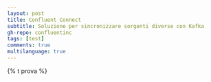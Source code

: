 ```yaml
---
layout: post
title: Confluent Connect
subtitle: Soluzione per sincronizzare sorgenti diverse con Kafka
gh-repo: confluentinc
tags: [test]
comments: true
multilanguage: true
---
```


{% t prova %}